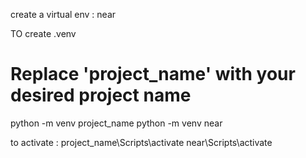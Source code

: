 create a virtual env : near 

TO create .venv 

# Replace 'project_name' with your desired project name
python -m venv project_name
python -m venv near


to activate : 
project_name\Scripts\activate
near\Scripts\activate

